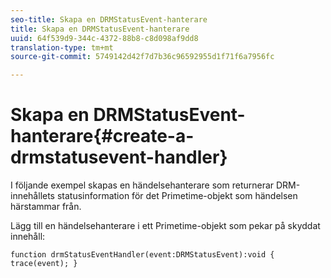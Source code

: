 ```yaml
---
seo-title: Skapa en DRMStatusEvent-hanterare
title: Skapa en DRMStatusEvent-hanterare
uuid: 64f539d9-344c-4372-88b8-c8d098af9dd8
translation-type: tm+mt
source-git-commit: 5749142d42f7d7b36c96592955d1f71f6a7956fc

---
```



# Skapa en DRMStatusEvent-hanterare{#create-a-drmstatusevent-handler}

I följande exempel skapas en händelsehanterare som returnerar DRM-innehållets statusinformation för det Primetime-objekt som händelsen härstammar från.

Lägg till en händelsehanterare i ett Primetime-objekt som pekar på skyddat innehåll:

```
function drmStatusEventHandler(event:DRMStatusEvent):void { trace(event); } 
```

